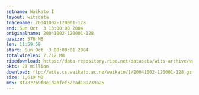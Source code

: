 ```yaml
---
setname: Waikato I
layout: witsdata
tracename: 20041002-120001-128
end: Sun Oct  3 13:00:00 2004
originalname: 20041002-120001-128
gzsize: 576 MB
len: 11:59:59
start: Sun Oct  3 00:00:01 2004
totalwirelen: 7,712 MB
ripedownload: https://data-repository.ripe.net/datasets/wits-archive/waikato/1/20041002-120001-128.gz
pkts: 23 million
download: ftp://wits.cs.waikato.ac.nz/waikato/1/20041002-120001-128.gz
size: 1,619 MB
md5: 8f7827b9f0e1d2bfef52cad189739a25
---
```

